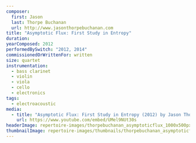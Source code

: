 ```yaml
---
composer:
  first: Jason
  last: Thorpe Buchanan
  url: http://www.jasonthorpebuchanan.com
title: "Asymptotic Flux: First Study in Entropy"
duration:
yearComposed: 2012
performedBySwitch: "2012, 2014"
commissionedOrWrittenFor: written
size: quartet
instrumentation:
  - bass clarinet
  - violin
  - viola
  - cello
  - electronics
tags:
  - electroacoustic
media:
  - title: "Asymptotic Flux: First Study in Entropy (2012) by Jason Thorpe Buchanan"
    url: https://www.youtube.com/embed/UMel9NUt30s
headerImage: repertoire-images/thorpebuchanan_asymptoticflux_1000x500px.jpg
thumbnailImage: repertoire-images/thumbnails/thorpebuchanan_asymptoticflux_400x200.jpg
---
```

